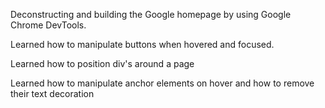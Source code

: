 Deconstructing and building the Google homepage by using Google Chrome DevTools.

Learned how to manipulate buttons when hovered and focused. 

Learned how to position div's around a page

Learned how to manipulate anchor elements on hover and how to remove their text decoration
